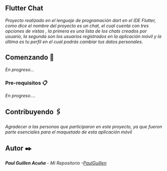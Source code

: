 ## Flutter Chat

_Proyecto realizado en el lenguaje de programación dart en el IDE Flutter, como dice el nombre del proyecto es un chat, el cual cuenta con tres opciones de vistas , la primera es una lista de los chats creados por usuario, la segunda son los usuarios registrados en la aplicación móvil y la última es tu perfil en el cual podrás cambiar tus datos personales._


## Comenzando 🚀

_En progreso..._

### Pre-requisitos 📋

_En progreso...._

## Contribuyendo 🖇️

_Agradecer a las personas que participaron en este proyecto, ya que fueron parte esenciales para el maquetado de esta aplicación móvil_

## Autor ✒️

_**Paul Guillen Acuña** - *Mi Repositorio* -[PaulGuillen](https://github.com/PaulGuillen?tab=repositories)_
